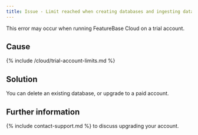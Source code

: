 ```yaml
---
title: Issue - Limit reached when creating databases and ingesting data
---
```


This error may occur when running FeatureBase Cloud on a trial account.

## Cause

{% include /cloud/trial-account-limits.md %} 

## Solution

You can delete an existing database, or upgrade to a paid account.

## Further information

{% include contact-support.md %} to discuss upgrading your account.
